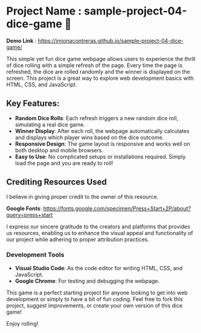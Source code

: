 # Project Name : sample-project-04-dice-game 🎲

**Demo Link** : https://imjonacontreras.github.io/sample-project-04-dice-game/

This simple yet fun dice game webpage allows users to experience the thrill of dice rolling with a simple refresh of the page. Every time the page is refreshed, the dice are rolled randomly and the winner is displayed on the screen. This project is a great way to explore web development basics with HTML, CSS, and JavaScript.

## Key Features:

- **Random Dice Rolls**: Each refresh triggers a new random dice roll, simulating a real dice game.
- **Winner Display**: After each roll, the webpage automatically calculates and displays which player wins based on the dice outcome.
- **Responsive Design**: The game layout is responsive and works well on both desktop and mobile browsers.
- **Easy to Use**: No complicated setups or installations required. Simply load the page and you are ready to roll!

## Crediting Resources Used

I believe in giving proper credit to the owner of this resource. 

**Google Fonts**: https://fonts.google.com/specimen/Press+Start+2P/about?query=press+start

I express our sincere gratitude to the creators and platforms that provides us resources, enabling us to enhance the visual appeal and functionality of our project while adhering to proper attribution practices.

### Development Tools

- **Visual Studio Code**: As the code editor for writing HTML, CSS, and JavaScript.
- **Google Chrome**: For testing and debugging the webpage.

This game is a perfect starting project for anyone looking to get into web development or simply to have a bit of fun coding. Feel free to fork this project, suggest improvements, or create your own version of this dice game!

Enjoy rolling!


